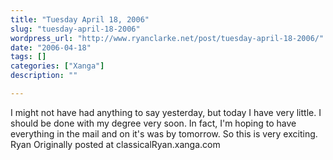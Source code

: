 ```yaml
---
title: "Tuesday April 18, 2006"
slug: "tuesday-april-18-2006"
wordpress_url: "http://www.ryanclarke.net/post/tuesday-april-18-2006/"
date: "2006-04-18"
tags: []
categories: ["Xanga"]
description: ""

---
```


I might not have had anything to say yesterday, but today I have very little.
I should be done with my degree very soon. In fact, I'm hoping to have everything in the mail and on it's was by tomorrow. So this is very exciting.
Ryan
Originally posted at classicalRyan.xanga.com
